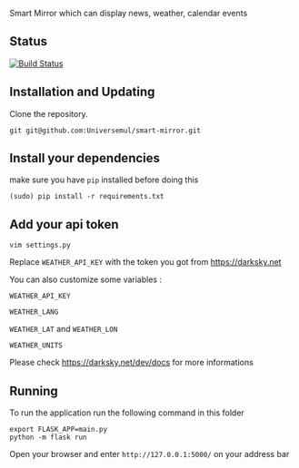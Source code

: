 Smart Mirror which can display news, weather, calendar events

## Status 

[![Build Status](https://travis-ci.org/Universemul/smart-mirror.svg?branch=master)](https://travis-ci.org/Universemul/smart-mirror)

## Installation and Updating
Clone the repository.

```
git git@github.com:Universemul/smart-mirror.git
```

## Install your dependencies 
make sure you have `pip` installed before doing this

```
(sudo) pip install -r requirements.txt
```

## Add your api token

```
vim settings.py
```

Replace `WEATHER_API_KEY` with the token you got from https://darksky.net

You can also customize some variables :

`WEATHER_API_KEY`

`WEATHER_LANG`

`WEATHER_LAT` and `WEATHER_LON`

`WEATHER_UNITS`

Please check https://darksky.net/dev/docs for more informations

## Running
To run the application run the following command in this folder

```
export FLASK_APP=main.py
python -m flask run
```

Open your browser and enter `http://127.0.0.1:5000/` on your address bar
